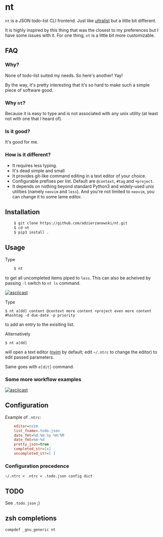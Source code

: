# nt

`nt` is a JSON todo-list CLI frontend. Just like
[ultralist](https://github.com/ultralist/ultralist) but a little bit different.

It is highly inspired by this thing that was the closest to my preferences
but I have some issues with it. For one thing, `nt` is a little bit more
customizable.

## FAQ

### Why?

None of todo-list suited my needs. So here's another! Yay!

By the way, it's pretty interesting that it's so hard to make such a simple
piece of software good.

### Why `nt`?

Because it is easy to type and is not associated with any unix utility
(at least not with one that I heard of).

### Is it good?

It's good for me.

### How is it different?

* It requires less typing.
* It's dead simple and small
* It provides git-like command editing in a text editor of your choice.
* Configurable prefixes per list. Default are `@context`, `#tag` and `+project`.
* It depends on nothing beyond standard Python3 and widely-used unix
utilities (namely `neovim` and `less`). And you're not limited to `neovim`,
you can change it to some lame editor.

## Installation

```bash
    $ git clone https://github.com/adzierzanowski/nt.git
    $ cd nt
    $ pip3 install .
```

## Usage

Type

```bash
    $ nt
```

to get all uncompleted items piped to `less`. This can also be acheived by
passing `-l` switch to `nt ls` command.

[![asciicast](https://asciinema.org/a/0tvEpZ3P4h9pbrEa0lXWQOrKG.svg)](https://asciinema.org/a/0tvEpZ3P4h9pbrEa0lXWQOrKG)

Type

    $ nt a[dd] content @context more content +project even more content #hashtag -d due-date -p priority

to add an entry to the exisiting list.

Alternatively

    $ nt a[dd]

will open a text editor ([nvim](https://github.com/neovim/neovim) by default;
edit `~/.ntrc` to change the editor) to edit passed parameters.

Same goes with `e[dit]` command.

### Some more workflow examples

[![asciicast](https://asciinema.org/a/AzMcet2kVExAoxHtKhngTob5n.svg)](https://asciinema.org/a/AzMcet2kVExAoxHtKhngTob5n)

## Configuration

Example of `.ntrc`:

```ini
    editor=nvim
    list_fname=.todo.json
    date_fmt=%d.%m.%y %H:%M
    date_fmt=%m-%d
    pretty_json=true
    completed_str=[x]
    uncompleted_str=[ ]
```

### Configuration precedence

    ~/.ntrc < .ntrc < .todo.json config dict

## TODO

See `.todo.json` ;)

## zsh completions

    compdef _gnu_generic nt
